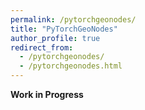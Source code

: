 ```yaml
---
permalink: /pytorchgeonodes/
title: "PyTorchGeoNodes"
author_profile: true
redirect_from: 
  - /pytorchgeonodes/
  - /pytorchgeonodes.html
---
```


**Work in Progress**
